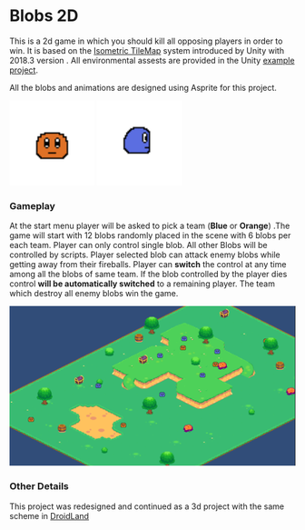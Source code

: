 # Blobs 2D

This is a 2d game in which you should kill all opposing players in order to win. It is based on the [Isometric TileMap](https://docs.unity3d.com/Manual/Tilemap-Isometric.html) system introduced by Unity with 2018.3 version .
All environmental assests are provided in the Unity [example project](https://drive.google.com/file/d/12odxbzFZmdOoknEHVnqA80vOrVU5nzzI/view).

All the blobs and animations are designed using Asprite for this project.

<img src="https://github.com/chamikaCN/Blobs/blob/master/ReadME%20Contents/SimpleBlob_Orange_Front.gif" width="150px"> <img src="https://github.com/chamikaCN/Blobs/blob/master/ReadME%20Contents/SimpleBlob_Blue_Side.gif" width="150px">

### Gameplay

At the start menu player will be asked to pick a team (**Blue** or **Orange**) .The game will start with 12 blobs randomly placed in the scene with 6 blobs per each team.
Player can only control single blob. All other Blobs will be controlled by scripts. Player selected blob can attack enemy blobs while getting away from their fireballs.
Player can **switch** the control at any time among all the blobs of same team. If the blob controlled by the player dies control **will be automatically switched** to a remaining player.
The team which destroy all enemy blobs win the game.

![Screenshot](https://github.com/chamikaCN/Blobs/blob/master/ReadME%20Contents/Capture.PNG)

### Other Details

This project was redesigned and continued as a 3d project with the same scheme in [DroidLand](https://github.com/chamikaCN/DroidLand)
